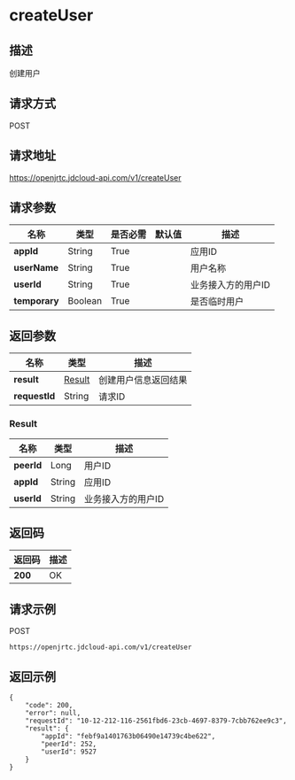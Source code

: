 # createUser


## 描述
创建用户


## 请求方式
POST

## 请求地址
https://openjrtc.jdcloud-api.com/v1/createUser


## 请求参数
|名称|类型|是否必需|默认值|描述|
|---|---|---|---|---|
|**appId**|String|True| |应用ID|
|**userName**|String|True| |用户名称|
|**userId**|String|True| |业务接入方的用户ID|
|**temporary**|Boolean|True| |是否临时用户|


## 返回参数
|名称|类型|描述|
|---|---|---|
|**result**|[Result](createuser#result)|创建用户信息返回结果|
|**requestId**|String|请求ID|

### <div id="result">Result</div>
|名称|类型|描述|
|---|---|---|
|**peerId**|Long|用户ID|
|**appId**|String|应用ID|
|**userId**|String|业务接入方的用户ID|

## 返回码
|返回码|描述|
|---|---|
|**200**|OK|

## 请求示例
POST
```
https://openjrtc.jdcloud-api.com/v1/createUser

```

## 返回示例
```
{
    "code": 200, 
    "error": null, 
    "requestId": "10-12-212-116-2561fbd6-23cb-4697-8379-7cbb762ee9c3", 
    "result": {
        "appId": "febf9a1401763b06490e14739c4be622", 
        "peerId": 252, 
        "userId": 9527
    }
}
```
